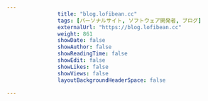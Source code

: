 ---
                title: "blog.lofibean.cc"
                tags: [パーソナルサイト, ソフトウェア開発者, ブログ]
                externalUrl: "https://blog.lofibean.cc"
                weight: 861
                showDate: false
                showAuthor: false
                showReadingTime: false
                showEdit: false
                showLikes: false
                showViews: false
                layoutBackgroundHeaderSpace: false
                ---

